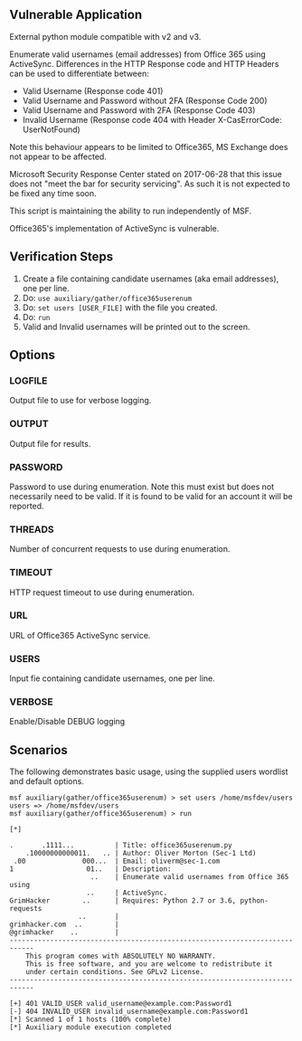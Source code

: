 ## Vulnerable Application

External python module compatible with v2 and v3.

Enumerate valid usernames (email addresses) from Office 365 using ActiveSync.
Differences in the HTTP Response code and HTTP Headers can be used to differentiate between:

 - Valid Username (Response code 401)
 - Valid Username and Password without 2FA (Response Code 200)
 - Valid Username and Password with 2FA (Response Code 403)
 - Invalid Username (Response code 404 with Header X-CasErrorCode: UserNotFound)

Note this behaviour appears to be limited to Office365, MS Exchange does not appear to be affected.

Microsoft Security Response Center stated on 2017-06-28 that this issue does not "meet the bar for security servicing". As such it is not expected to be fixed any time soon.

This script is maintaining the ability to run independently of MSF.

Office365's implementation of ActiveSync is vulnerable.

## Verification Steps

  1. Create a file containing candidate usernames (aka email addresses), one per line.
  2. Do: ```use auxiliary/gather/office365userenum```
  3. Do: ```set users [USER_FILE]``` with the file you created.
  4. Do: ```run```
  5. Valid and Invalid usernames will be printed out to the screen. 

## Options

### LOGFILE

Output file to use for verbose logging.

### OUTPUT

Output file for results.

### PASSWORD

Password to use during enumeration. Note this must exist
but does not necessarily need to be valid. If it is
found to be valid for an account it will be reported.

### THREADS

Number of concurrent requests to use during enumeration.

### TIMEOUT

HTTP request timeout to use during enumeration.

### URL

URL of Office365 ActiveSync service.

### USERS

Input fie containing candidate usernames, one per line.

### VERBOSE

Enable/Disable DEBUG logging

## Scenarios

The following demonstrates basic usage, using the supplied users wordlist
and default options.

```
msf auxiliary(gather/office365userenum) > set users /home/msfdev/users
users => /home/msfdev/users
msf auxiliary(gather/office365userenum) > run

[*] 

.       .1111...          | Title: office365userenum.py
    .10000000000011.   .. | Author: Oliver Morton (Sec-1 Ltd)
 .00              000...  | Email: oliverm@sec-1.com
1                  01..   | Description:
                    ..    | Enumerate valid usernames from Office 365 using
                   ..     | ActiveSync.
GrimHacker        ..      | Requires: Python 2.7 or 3.6, python-requests
                 ..       |
grimhacker.com  ..        |
@grimhacker    ..         |
----------------------------------------------------------------------------
    This program comes with ABSOLUTELY NO WARRANTY.
    This is free software, and you are welcome to redistribute it
    under certain conditions. See GPLv2 License.
----------------------------------------------------------------------------

[+] 401 VALID_USER valid_username@example.com:Password1
[-] 404 INVALID_USER invalid_username@example.com:Password1
[*] Scanned 1 of 1 hosts (100% complete)
[*] Auxiliary module execution completed
```
